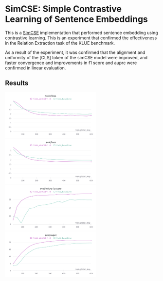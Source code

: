 # SimCSE: Simple Contrastive Learning of Sentence Embeddings

This is a [SimCSE](https://arxiv.org/abs/2104.08821) implementation that performed sentence embedding using contrastive learning. This is an experiment that confirmed the effectiveness in the Relation Extraction task of the KLUE benchmark.

As a result of the experiment, it was confirmed that the alignment and uniformity of the [CLS] token of the simCSE model were improved, and faster convergence and improvements in f1 score and auprc were confirmed in linear evaluation. 

## Results


<img src="./imgs/train_loss.png" width='300' height='150'/>
<img src="./imgs/eval_loss.png" width='300' height='150'/>
<img src="./imgs/eval_f1.png" width='300' height='150'/>
<img src="./imgs/eval_auprc.png" width='300' height='150'/>
